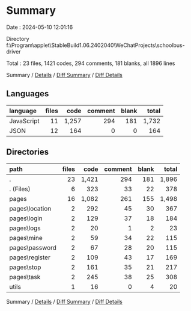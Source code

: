 # Summary

Date : 2024-05-10 12:01:16

Directory f:\\Program\\applet\\StableBuild1.06.2402040\\WeChatProjects\\schoolbus-driver

Total : 23 files,  1421 codes, 294 comments, 181 blanks, all 1896 lines

Summary / [Details](details.md) / [Diff Summary](diff.md) / [Diff Details](diff-details.md)

## Languages
| language | files | code | comment | blank | total |
| :--- | ---: | ---: | ---: | ---: | ---: |
| JavaScript | 11 | 1,257 | 294 | 181 | 1,732 |
| JSON | 12 | 164 | 0 | 0 | 164 |

## Directories
| path | files | code | comment | blank | total |
| :--- | ---: | ---: | ---: | ---: | ---: |
| . | 23 | 1,421 | 294 | 181 | 1,896 |
| . (Files) | 6 | 323 | 33 | 22 | 378 |
| pages | 16 | 1,082 | 261 | 155 | 1,498 |
| pages\\location | 2 | 292 | 45 | 30 | 367 |
| pages\\login | 2 | 129 | 37 | 18 | 184 |
| pages\\logs | 2 | 20 | 1 | 2 | 23 |
| pages\\mine | 2 | 59 | 34 | 22 | 115 |
| pages\\password | 2 | 67 | 28 | 20 | 115 |
| pages\\register | 2 | 109 | 43 | 17 | 169 |
| pages\\stop | 2 | 161 | 35 | 21 | 217 |
| pages\\task | 2 | 245 | 38 | 25 | 308 |
| utils | 1 | 16 | 0 | 4 | 20 |

Summary / [Details](details.md) / [Diff Summary](diff.md) / [Diff Details](diff-details.md)